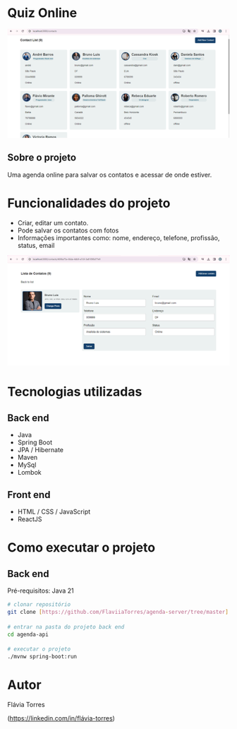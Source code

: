 # Quiz Online

![Logo of the project](https://github.com/FlaviiaTorres/agenda-server/blob/master/agendaApi/src/main/resources/imagens/telainicial.png)

## Sobre o projeto
Uma agenda online para salvar os contatos e acessar de onde estiver.

# Funcionalidades do projeto
- Criar, editar um contato.
- Pode salvar os contatos com fotos
- Informações importantes como: nome, endereço, telefone, profissão, status, email
  
![Logo of the project](https://github.com/FlaviiaTorres/agenda-server/blob/master/agendaApi/src/main/resources/imagens/editar.png)

# Tecnologias utilizadas
## Back end
- Java
- Spring Boot
- JPA / Hibernate
- Maven
- MySql
- Lombok
## Front end
- HTML / CSS / JavaScript
- ReactJS

# Como executar o projeto

## Back end
Pré-requisitos: Java 21

```bash
# clonar repositório
git clone [https://github.com/FlaviiaTorres/agenda-server/tree/master]

# entrar na pasta do projeto back end
cd agenda-api

# executar o projeto
./mvnw spring-boot:run
```

# Autor

Flávia Torres

(https://linkedin.com/in/flávia-torres)
